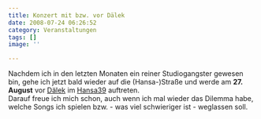 ```yaml
---
title: Konzert mit bzw. vor Dälek
date: 2008-07-24 06:26:52
category: Veranstaltungen
tags: []
image: ''

---
```


Nachdem ich in den letzten Monaten ein reiner Studiogangster gewesen bin, gehe ich jetzt bald wieder auf die (Hansa-)Straße und werde am **27. August** vor [Dälek](http://www.myspace.com/dalek) im [Hansa39](http://feierwerk.de/index.php?177&tx_mjseventpro_pi1[showUid]=1127) auftreten.  
Darauf freue ich mich schon, auch wenn ich mal wieder das Dilemma habe, welche Songs ich spielen bzw. - was viel schwieriger ist - weglassen soll.
